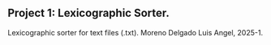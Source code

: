 ## Project 1: Lexicographic Sorter.
Lexicographic sorter for text files (.txt).
Moreno Delgado Luis Angel, 2025-1.
